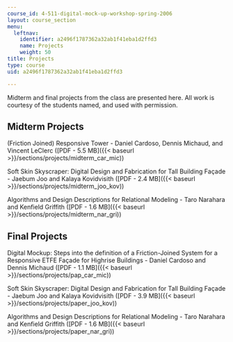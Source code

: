 ```yaml
---
course_id: 4-511-digital-mock-up-workshop-spring-2006
layout: course_section
menu:
  leftnav:
    identifier: a2496f1787362a32ab1f41eba1d2ffd3
    name: Projects
    weight: 50
title: Projects
type: course
uid: a2496f1787362a32ab1f41eba1d2ffd3

---
```


Midterm and final projects from the class are presented here. All work is courtesy of the students named, and used with permission.

Midterm Projects
----------------

(Friction Joined) Responsive Tower - Daniel Cardoso, Dennis Michaud, and Vincent LeClerc ([PDF - 5.5 MB]({{< baseurl >}}/sections/projects/midterm_car_mic))

Soft Skin Skyscraper: Digital Design and Fabrication for Tall Building Façade - Jaebum Joo and Kalaya Kovidvisith ([PDF - 2.4 MB]({{< baseurl >}}/sections/projects/midterm_joo_kov))

Algorithms and Design Descriptions for Relational Modeling - Taro Narahara and Kenfield Griffith ([PDF - 1.6 MB]({{< baseurl >}}/sections/projects/midterm_nar_gri))

Final Projects
--------------

Digital Mockup: Steps into the definition of a Friction-Joined System for a Responsive ETFE Façade for Highrise Buildings - Daniel Cardoso and Dennis Michaud ([PDF - 1.1 MB]({{< baseurl >}}/sections/projects/pap_car_mic))

Soft Skin Skyscraper: Digital Design and Fabrication for Tall Building Façade - Jaebum Joo and Kalaya Kovidvisith ([PDF - 3.9 MB]({{< baseurl >}}/sections/projects/paper_joo_kov))

Algorithms and Design Descriptions for Relational Modeling - Taro Narahara and Kenfield Griffith ([PDF - 1.6 MB]({{< baseurl >}}/sections/projects/paper_nar_gri))